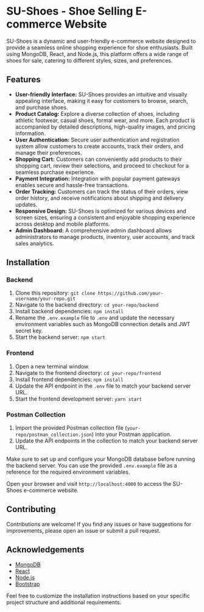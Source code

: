 # SU-Shoes - Shoe Selling E-commerce Website

SU-Shoes is a dynamic and user-friendly e-commerce website designed to provide a seamless online shopping experience for shoe enthusiasts. Built using MongoDB, React, and Node.js, this platform offers a wide range of shoes for sale, catering to different styles, sizes, and preferences.

## Features
- **User-friendly Interface:** SU-Shoes provides an intuitive and visually appealing interface, making it easy for customers to browse, search, and purchase shoes.
- **Product Catalog:** Explore a diverse collection of shoes, including athletic footwear, casual shoes, formal wear, and more. Each product is accompanied by detailed descriptions, high-quality images, and pricing information.
- **User Authentication:** Secure user authentication and registration system allow customers to create accounts, track their orders, and manage their preferences.
- **Shopping Cart:** Customers can conveniently add products to their shopping cart, review their selections, and proceed to checkout for a seamless purchase experience.
- **Payment Integration:** Integration with popular payment gateways enables secure and hassle-free transactions.
- **Order Tracking:** Customers can track the status of their orders, view order history, and receive notifications about shipping and delivery updates.
- **Responsive Design:** SU-Shoes is optimized for various devices and screen sizes, ensuring a consistent and enjoyable shopping experience across desktop and mobile platforms.
- **Admin Dashboard:** A comprehensive admin dashboard allows administrators to manage products, inventory, user accounts, and track sales analytics.

## Installation
### Backend
1. Clone this repository: `git clone https://github.com/your-username/your-repo.git`
2. Navigate to the backend directory: `cd your-repo/backend`
3. Install backend dependencies: `npm install`
4. Rename the `.env.example` file to `.env` and update the necessary environment variables such as MongoDB connection details and JWT secret key.
5. Start the backend server: `npm start`

### Frontend
1. Open a new terminal window.
2. Navigate to the frontend directory: `cd your-repo/frontend`
3. Install frontend dependencies: `npm install`
4. Update the API endpoint in the `.env` file to match your backend server URL.
5. Start the frontend development server: `yarn start`

### Postman Collection
1. Import the provided Postman collection file (`your-repo/postman_collection.json`) into your Postman application.
2. Update the API endpoints in the collection to match your backend server URL.

Make sure to set up and configure your MongoDB database before running the backend server. You can use the provided `.env.example` file as a reference for the required environment variables.

Open your browser and visit `http://localhost:4000` to access the SU-Shoes e-commerce website.

## Contributing
Contributions are welcome! If you find any issues or have suggestions for improvements, please open an issue or submit a pull request.


## Acknowledgements
- [MongoDB](https://www.mongodb.com/)
- [React](https://reactjs.org/)
- [Node.js](https://nodejs.org/)
- [Bootstrap](https://getbootstrap.com/)

Feel free to customize the installation instructions based on your specific project structure and additional requirements.
